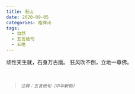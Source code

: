 ```yaml
---
title: 石山
date: 2020-09-05
categories: 格律诗
tags:
  - 自然
  - 五言绝句
  - 五绝
---
```


顽性天生就，石身万古磨。<!--more-->
狂风吹不倒，立地一尊佛。

<br/>
<blockquote>
<p><small><i>注释：五言绝句（中华新韵）</i></small></p>
</blockquote>
